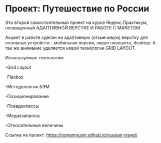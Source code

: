 # Проект: Путешествие по России

Это второй самостоятельный проект на курсе Яндекс.Практикум, посвященный АДАПТИВНОЙ ВЕРСТКЕ И РАБОТЕ С МАКЕТОМ

Акцент в работе сделан на адаптивную (отзывчивую) верстку для основных устройств - мобильная версия, экран планшета, desktop. А так же внимание уделяется новой технологии GRID LAYOUT.

Используемые технологии:

-Grid Layout

-Flexbox

-Методоллогия БЭМ

-Позиционирование

-Псевдоклассы

-Медиазапросы

-Относительные величины

Ссылка на проект: https://romanmusin.github.io/russian-travel/
